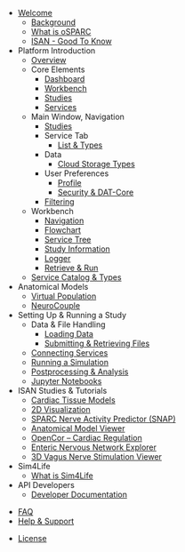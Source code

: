<!-- _sidebar.md -->

* [Welcome](/)
  * [Background](/docs/welcome/background.md)
  * [What is oSPARC](/docs/welcome/what_is_osparc.md)
  * [ISAN - Good To Know](/docs/welcome/ISAN.md)
* Platform Introduction
  * [Overview](/docs/platform_introduction/overview.md)
  * Core Elements
    * [Dashboard](/docs/platform_introduction/core_elements/dashboard.md)
    * [Workbench](/docs/platform_introduction/core_elements/workbench.md)
    * [Studies](/docs/platform_introduction/core_elements/studies.md)
    * [Services](/docs/platform_introduction/core_elements/services.md)
  * Main Window, Navigation
    <!-- * Studies -->
    * [Studies](/docs/platform_introduction/main_window_and_navigation/studies/my_studies.md)
      <!-- * [**Template Studies**](/docs/platform_introduction/main_window_and_navigation/studies/template_studies.md) -->
    * Service Tab
      <!-- * [Philosophy](/docs/platform_introduction/main_window_and_navigation/services/philosophy.md) -->
      * [List & Types](/docs/platform_introduction/main_window_and_navigation/services/types.md)
    * Data
      * [Cloud Storage Types](/docs/platform_introduction/main_window_and_navigation/data/cloud_storage_types/datcore.md)
        <!-- * [**SimCore S3**](/docs/platform_introduction/main_window_and_navigation/data/cloud_storage_types/simcore_s3.md)
        * [**DatCore**](/docs/platform_introduction/main_window_and_navigation/data/cloud_storage_types/datcore.md) -->
    * User Preferences
      * [Profile](/docs/platform_introduction/main_window_and_navigation/user_setup___preferences/profile.md)
      * [Security & DAT-Core](/docs/platform_introduction/main_window_and_navigation/user_setup___preferences/security_details.md)
    * [Filtering](/docs/platform_introduction/main_window_and_navigation/filtering.md)
  * Workbench
    * [Navigation](/docs/platform_introduction/workbench/navigation.md)
    * [Flowchart](/docs/platform_introduction/workbench/flowchart.md)
    * [Service Tree](/docs/platform_introduction/workbench/service_tree.md)
    * [Study Information](/docs/platform_introduction/workbench/study_information.md)
    * [Logger](/docs/platform_introduction/workbench/logger.md)
    * [Retrieve & Run](/docs/platform_introduction/workbench/refresh___retrieve.md)
  * [Service Catalog & Types](/docs/platform_introduction/service_catalog___types/service_types.md)
    <!-- * [Service Types](/docs/platform_introduction/service_catalog___types/service_types.md) -->
    <!-- * [Data](/docs/platform_introduction/service_catalog___types/data.md)
    * [**Modeling**](/docs/platform_introduction/service_catalog___types/modeling.md)
    * [Solver](/docs/platform_introduction/service_catalog___types/solver.md)
    * [Postpro](/docs/platform_introduction/service_catalog___types/postpro.md)
    * [Notebook](/docs/platform_introduction/service_catalog___types/notebook.md) -->
* Anatomical Models
  * [Virtual Population](/docs/anatomical_models/virtual_family.md)
  * [NeuroCouple](/docs/anatomical_models/neurocouple.md)
  <!-- * [Future: 3D EM-Neuro Stimulation Simulation](/docs/anatomical_models/future:_3d_em_neuro_stimulation_simulation.md) -->
* Setting Up & Running a Study
  * Data & File Handling
    * [Loading Data](/docs/setting_up___running_a_study/loading_data/loading_data.md)
    * [Submitting & Retrieving Files](/docs/setting_up___running_a_study/loading_data/submitting___retrieving_files.md)
  * [Connecting Services](/docs/setting_up___running_a_study/connecting_services.md)
  * [Running a Simulation](/docs/setting_up___running_a_study/running_a_model/simulation.md)
  * [Postprocessing & Analysis](/docs/setting_up___running_a_study/postprocessing___analysis/postpro_viewer_types.md)
  * [Jupyter Notebooks](/docs/setting_up___running_a_study/jupyter_notebooks.md)
* ISAN Studies & Tutorials
  * [Cardiac Tissue Models](/docs/isan_studies___tutorials/uc_davies.md)
  * [2D Visualization](/docs/isan_studies___tutorials/2d_plot.md)
  * [SPARC Nerve Activity Predictor (SNAP)](/docs/isan_studies___tutorials/matt_ward.md)
  * [Anatomical Model Viewer](/docs/isan_studies___tutorials/anatomical_viewer.md)
  * [OpenCor – Cardiac Regulation](/docs/isan_studies___tutorials/opencor.md)
  * [Enteric Nervous Network Explorer](/docs/isan_studies___tutorials/bornstein_view.md)
  * [3D Vagus Nerve Stimulation Viewer](/docs/isan_studies___tutorials/3D_view.md)
* Sim4Life
  * [What is Sim4Life](/docs/sim4life/what_is_sim4life.md)
* API Developers
  * [Developer Documentation](/docs/development.md)
<!-- * [Technical Requirements, Specs](/docs/technical_requirements__specs.md) -->
* [FAQ](/docs/faq.md)
* [Help & Support](/docs/help___support.md)
<!-- * [Glossary](/docs/glossary.md) -->
* [License](/docs/license.md)
